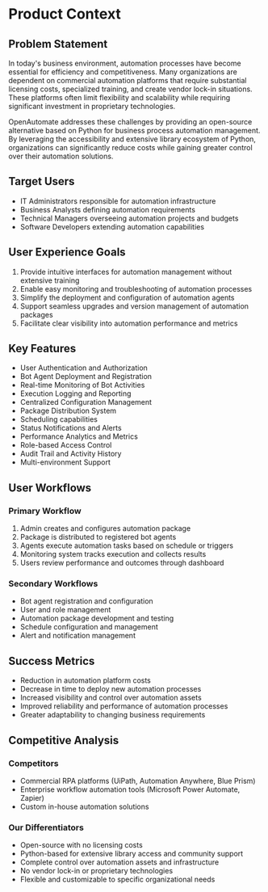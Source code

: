 # Product Context

## Problem Statement
In today's business environment, automation processes have become essential for efficiency and competitiveness. Many organizations are dependent on commercial automation platforms that require substantial licensing costs, specialized training, and create vendor lock-in situations. These platforms often limit flexibility and scalability while requiring significant investment in proprietary technologies.

OpenAutomate addresses these challenges by providing an open-source alternative based on Python for business process automation management. By leveraging the accessibility and extensive library ecosystem of Python, organizations can significantly reduce costs while gaining greater control over their automation solutions.

## Target Users
- IT Administrators responsible for automation infrastructure
- Business Analysts defining automation requirements
- Technical Managers overseeing automation projects and budgets
- Software Developers extending automation capabilities

## User Experience Goals
1. Provide intuitive interfaces for automation management without extensive training
2. Enable easy monitoring and troubleshooting of automation processes
3. Simplify the deployment and configuration of automation agents
4. Support seamless upgrades and version management of automation packages
5. Facilitate clear visibility into automation performance and metrics

## Key Features
- User Authentication and Authorization
- Bot Agent Deployment and Registration
- Real-time Monitoring of Bot Activities
- Execution Logging and Reporting
- Centralized Configuration Management
- Package Distribution System
- Scheduling capabilities
- Status Notifications and Alerts
- Performance Analytics and Metrics
- Role-based Access Control
- Audit Trail and Activity History
- Multi-environment Support

## User Workflows
### Primary Workflow
1. Admin creates and configures automation package
2. Package is distributed to registered bot agents
3. Agents execute automation tasks based on schedule or triggers
4. Monitoring system tracks execution and collects results
5. Users review performance and outcomes through dashboard

### Secondary Workflows
- Bot agent registration and configuration
- User and role management
- Automation package development and testing
- Schedule configuration and management
- Alert and notification management

## Success Metrics
- Reduction in automation platform costs
- Decrease in time to deploy new automation processes
- Increased visibility and control over automation assets
- Improved reliability and performance of automation processes
- Greater adaptability to changing business requirements

## Competitive Analysis
### Competitors
- Commercial RPA platforms (UiPath, Automation Anywhere, Blue Prism)
- Enterprise workflow automation tools (Microsoft Power Automate, Zapier)
- Custom in-house automation solutions

### Our Differentiators
- Open-source with no licensing costs
- Python-based for extensive library access and community support
- Complete control over automation assets and infrastructure
- No vendor lock-in or proprietary technologies
- Flexible and customizable to specific organizational needs 